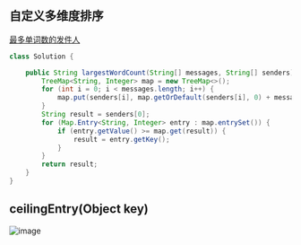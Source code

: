 ## 自定义多维度排序
[最多单词数的发件人](https://leetcode.cn/problems/sender-with-largest-word-count/)
```java
class Solution {

	public String largestWordCount(String[] messages, String[] senders) {
		TreeMap<String, Integer> map = new TreeMap<>();
		for (int i = 0; i < messages.length; i++) {
			map.put(senders[i], map.getOrDefault(senders[i], 0) + messages[i].split(" ").length);
		}
		String result = senders[0];
		for (Map.Entry<String, Integer> entry : map.entrySet()) {
			if (entry.getValue() >= map.get(result)) {
				result = entry.getKey();
			}
		}
		return result;
	}
}
```

## ceilingEntry(Object key)
![image](https://user-images.githubusercontent.com/20769910/179881373-d7b0e022-dbb6-435a-8f22-624e63c6c722.png)

